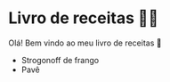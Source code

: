 # Livro de receitas :man_cook:



Olá! Bem vindo ao meu livro de receitas :wave:

- Strogonoff de frango
- Pavê

